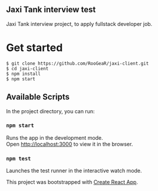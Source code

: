 ## Jaxi Tank interview test
Jaxi Tank interview project, to apply fullstack developer job.

# Get started

 ```
 $ git clone https://github.com/RooGeaR/jaxi-client.git
 $ cd jaxi-client
 $ npm install
 $ npm start
 ```

## Available Scripts

In the project directory, you can run:

### `npm start`

Runs the app in the development mode.<br>
Open [http://localhost:3000](http://localhost:3000) to view it in the browser.

### `npm test`

Launches the test runner in the interactive watch mode.<br>

This project was bootstrapped with [Create React App](https://github.com/facebook/create-react-app).

